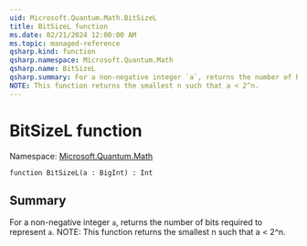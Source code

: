 ```yaml
---
uid: Microsoft.Quantum.Math.BitSizeL
title: BitSizeL function
ms.date: 02/21/2024 12:00:00 AM
ms.topic: managed-reference
qsharp.kind: function
qsharp.namespace: Microsoft.Quantum.Math
qsharp.name: BitSizeL
qsharp.summary: For a non-negative integer `a`, returns the number of bits required to represent `a`.
NOTE: This function returns the smallest n such that a < 2^n.
---
```


# BitSizeL function

Namespace: [Microsoft.Quantum.Math](xref:Microsoft.Quantum.Math)

```qsharp
function BitSizeL(a : BigInt) : Int
```

## Summary
For a non-negative integer `a`, returns the number of bits required to represent `a`.
NOTE: This function returns the smallest n such that a < 2^n.
